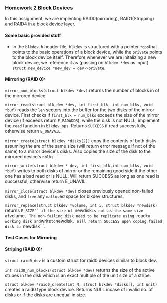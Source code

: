 ### Homework 2 Block Devices

In this assignment, we are implenting RAID0(mirroring), RAID1(Stripping) and RAID4 in a block device layer.

#### Some basic provided stuff
- In the  ```blkdev.h``` header file, ```blkdev``` is structured with a pointer ```*ops```that points to the basic operations of a block device, while the ```private``` points to the block device itself. Therefore whenever we are initalizing a new block device, we reference it as (passing on ```blkdev *dev``` as input) ```struct new_device *new_dev = dev->private```.

#### Mirroring (RAID 0):

```mirror_num_blocks(struct blkdev *dev)``` returns the number of blocks in of the mirrored device.

```mirror_read(struct blk_dev *dev, int first_blk, int num_blks, void *buf)``` reads the ```len``` sectors into the buffer for the two disks of the mirror device.
First checks if ```first_blk + num_blks``` exceeds the size of the mirror device (if exceeds return ```E_BADADDR```), while the disk is not NULL, implement the ```read``` function in ```blkdev_ops```. Returns ```SUCCESS``` if read successfully, otherwise return ```E_UNAVAIL```.

```mirror_create(struct blkdev *disks[2])``` copy the contents of both disks assuming the are of the same size (will return error message if not of the same) to a mirror device's disks. Also copies the size of the disk to the mirrored device's ```nblks```.

```mirror_write(struct blkdev * dev, int first_blk,int num_blks, void *buf)``` writes to both disks of mirror or the remaining good side if the other one has a bad read or is NULL. Will return SUCCESS as long as one read is successful, otherwise return E_UNAVIL.
 
 ```mirror_close(struct blkdev *dev)``` closes previously opened non-failed disks, and ```free``` any ```malloc```ed space for blkdev structures.
 
 ```mirror_replace(struct blkdev *volume, int i, struct blkdev *newdisk)``` returns ```E_SIZE`` if the size of ```newdisk``` is not as the same size of ```volume```. The non-failing disk need to be replicate using ```read``` to working disk and ```write``` to ```newdisk```. Will return SUCCESS upen coping failed disk to ```newdisk```.
 
 
 #### Test Cases for Mirroring
 
 
 
 #### Striping (RAID 0):
 ```struct raid0_dev``` is a custom struct for raid0 devices similar to block dev.
 
 ```int raid0_num_blocks(struct blkdev *dev)``` returns the size of the active stripes in the disk which is an exact multiple of the unit size of a stripe.
 
 ```struct blkdev *raid0_create(int N, struct blkdev *disks[], int unit)``` creates a raid0 type block device. Returns NULL incase of invalid no. of disks or if the disks are unequal in size.

